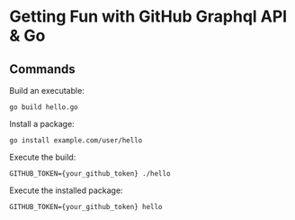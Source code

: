 # Getting Fun with GitHub Graphql API & Go

## Commands

Build an executable:

    go build hello.go

Install a package:

    go install example.com/user/hello

Execute the build:

    GITHUB_TOKEN={your_github_token} ./hello

Execute the installed package:

    GITHUB_TOKEN={your_github_token} hello
